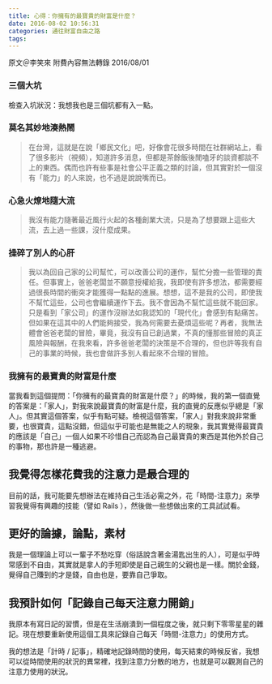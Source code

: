 ```yaml
---
title: 心得：你擁有的最寶貴的財富是什麼？
date: 2016-08-02 10:56:31
categories: 通往財富自由之路
tags:
---
```


原文＠李笑來
附費內容無法轉錄
2016/08/01

### 三個大坑

檢查入坑狀況：我想我也是三個坑都有入一點。

### 莫名其妙地湊熱鬧

> 在台灣，這就是在說「鄉民文化」吧，好像會花很多時間在社群網站上，看了很多影片（視頻），知道許多消息，但都是茶餘飯後閒嗑牙的談資都談不上的東西。偶而也許有些事是社會公平正義之類的討論，但其實對於一個沒有「能力」的人來說，也不過是說說嘴而已。

### 心急火燎地隨大流

> 我沒有能力隨著最近風行火起的各種創業大流，只是為了想要跟上這些大流，去上過一些課，沒什麼成果。

### 操碎了別人的心肝

> 我以為回自己家的公司幫忙，可以改善公司的運作，幫忙分擔一些管理的責任。但事實上，爸爸老闆並不願意授權給我，我即使有許多想法，都需要經過很長時間的衝突才能獲得一點點的進展。想想，這不是我的公司，即使我不幫忙這些，公司也會繼續運作下去。我不會因為不幫忙這些就不能回家。只是看到「家公司」的運作沒辦法如我認知的「現代化」會感到有點痛苦。但如果在這其中的人們能夠接受，我為何需要去憂煩這些呢？再者，我無法體會爸爸老闆的冒險，畢竟，我沒有自已創過業，不真的懂那些冒險的真正風險與報酬，在我來看，許多爸爸老闆的決策是不合理的，但也許等我有自己的事業的時候，我也會做許多別人看起來不合理的冒險。


### 我擁有的最寶貴的財富是什麼

當我看到這個提問：「你擁有的最寶貴的財富是什麼？」的時候，我的第一個直覺的答案是：「家人」，對我來說最寶貴的財富是什麼，我的直覺的反應似乎總是「家人」。但其實這個答案，似乎有點可疑。檢視這個答案，「家人」對我來說非常重要，也很寶貴，這點沒錯，但這似乎可能也是無能之人的現象，我其實覺得最寶貴的應該是「自己」一個人如果不珍惜自己而認為自己最寶貴的東西是其他外於自己的事物，那也許是一種逃避。


## 我覺得怎樣花費我的注意力是最合理的

目前的話，我可能要先想辦法在維持自己生活必需之外，花「時間-注意力」來學習我覺得有興趣的技能（譬如 Rails ），然後做一些想做出來的工具試試看。


## 更好的論據，論點，素材

我是一個理論上可以一輩子不愁吃穿（俗話說含著金湯匙出生的人），可是似乎時常感到不自由，其實就是拿人的手短即使是自己親生的父親也是一樣。關於金錢，覺得自己賺到的才是錢，自由也是，要靠自己爭取。


## 我預計如何「記錄自己每天注意力開銷」

我原本有寫日記的習慣，但是在生活崩潰到一個程度之後，就只剩下零零星星的雜記。現在想要重新使用這個工具來記錄自己每天「時間-注意力」的使用方式。

我的想法是「計時 / 記事」，精確地記錄時間的使用，每天結束的時候反省，我想可以從時間使用的狀況的異常裡，找到注意力分散的地方，也就是可以觀測自己的注意力使用的狀況。
